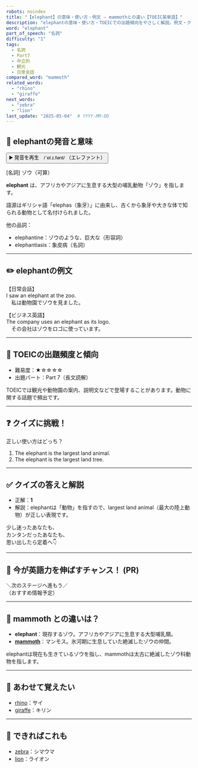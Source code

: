 ```yaml
---
robots: noindex
title: "【elephant】の意味・使い方・例文 ― mammothとの違い【TOEIC英単語】"
description: "elephantの意味・使い方・TOEICでの出題傾向をやさしく解説。例文・クイズ付きでmammothとの違いもわかりやすく学べます。"
word: "elephant"
part_of_speech: "名詞"
difficulty: "1"
tags:
  - 名詞
  - Part7
  - 中立的
  - 観光
  - 日常会話
compared_word: "mammoth"
related_words:
  - "rhino"
  - "giraffe"
next_words:
  - "zebra"
  - "lion"
last_update: "2025-05-04"  # YYYY-MM-DD
---
```


## 🔰 elephantの発音と意味

<button class="play-audio" onclick="playTTS('elephant')">
  <span class="play-audio-main">
    ▶️ 発音を再生　/ˈel.ɪ.fənt/
  </span>
  <span class="play-audio-sub">
    （エレファント）
  </span>
</button>

[名詞] ゾウ（可算）

**elephant** は、アフリカやアジアに生息する大型の哺乳動物「ゾウ」を指します。

語源はギリシャ語「elephas（象牙）」に由来し、古くから象牙や大きな体で知られる動物として名付けられました。

他の品詞：  
- elephantine：ゾウのような、巨大な（形容詞）
- elephantiasis：象皮病（名詞）

---

## ✏️ elephantの例文

【日常会話】  
I saw an elephant at the zoo.  
　私は動物園でゾウを見ました。

【ビジネス英語】  
The company uses an elephant as its logo.  
　その会社はゾウをロゴに使っています。

---

## 🎯 TOEICの出題頻度と傾向

- 難易度：★☆☆☆☆
- 出題パート：Part 7（長文読解）

TOEICでは観光や動物園の案内、説明文などで登場することがあります。動物に関する話題で頻出です。

---

## ❓ クイズに挑戦！

正しい使い方はどっち？

1. The elephant is the largest land animal.  
2. The elephant is the largest land tree.

---

## ✅ クイズの答えと解説

- 正解：**1**
- 解説：elephantは「動物」を指すので、largest land animal（最大の陸上動物）が正しい表現です。

少し迷ったあなたも、  
カンタンだったあなたも、  
思い出したら定着へ👇️

---

## 🚀 今が英語力を伸ばすチャンス！ (PR)

<div class="info-center">
＼次のステージへ進もう／<br>  
（おすすめ情報予定）
</div>

---

## 🤔  mammoth との違いは？

- **elephant**：現存するゾウ。アフリカやアジアに生息する大型哺乳類。
- **[mammoth](/word/mammoth)**：マンモス。氷河期に生息していた絶滅したゾウの仲間。

elephantは現在も生きているゾウを指し、mammothは太古に絶滅したゾウ科動物を指します。

---

## 🧩 あわせて覚えたい

- [rhino](/word/rhino)：サイ
- [giraffe](/word/giraffe)：キリン

---

## 📖 できればこれも

- [zebra](/word/zebra)：シマウマ
- [lion](/word/lion)：ライオン

<!-- cvid: aid12_bid07 -->
